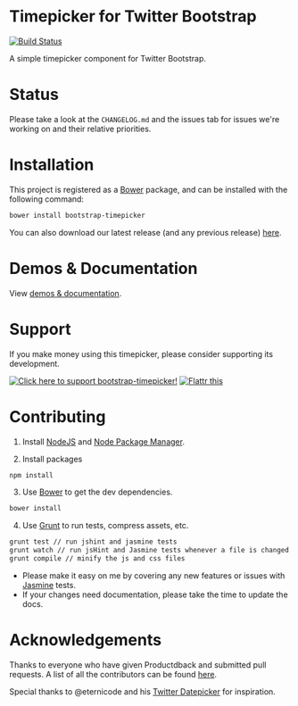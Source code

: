 Timepicker for Twitter Bootstrap
=======
[![Build Status](https://travis-ci.org/jdewit/bootstrap-timepicker.svg?branch=gh-pages)](https://travis-ci.org/jdewit/bootstrap-timepicker)

A simple timepicker component for Twitter Bootstrap.

Status
======
Please take a look at the `CHANGELOG.md` and the issues tab for issues we're
working on and their relative priorities.

Installation
============

This project is registered as a <a href="http://bower.io">Bower</a> package,
and can be installed with the following command:

```bash
bower install bootstrap-timepicker
```

You can also download our latest release (and any previous release) 
<a href="https://github.com/jdewit/bootstrap-timepicker/releases">here</a>.

Demos & Documentation
=====================

View <a href="http://jdewit.github.com/bootstrap-timepicker">demos & documentation</a>.

Support
=======

If you make money using this timepicker, please consider 
supporting its development.

<a href="http://www.pledgie.com/campaigns/19125"><img alt="Click here to support bootstrap-timepicker!" src="http://www.pledgie.com/campaigns/19125.png?skin_name=chrome" border="0" target="_blank"/></a> <a class="FlattrButton" style="display:none;" rev="flattr;button:compact;" href="http://jdewit.github.com/bootstrap-timepicker"></a> <noscript><a href="http://flattr.com/thing/1116513/Bootstrap-Timepicker" target="_blank"> <img src="http://api.flattr.com/button/flattr-badge-large.png" alt="Flattr this" title="Flattr this" border="0" /></a></noscript>

Contributing
============

1. Install <a href="www.nodejs.org">NodeJS</a> and <a href="www.npmjs.org">Node Package Manager</a>.

2. Install packages

```bash
npm install
```

3. Use <a href="https://github.com/twitter/bower">Bower</a> to get the dev dependencies.

```bash 
bower install
```

4. Use <a href="www.gruntjs.com">Grunt</a> to run tests, compress assets, etc. 

```bash 
grunt test // run jshint and jasmine tests
grunt watch // run jsHint and Jasmine tests whenever a file is changed
grunt compile // minify the js and css files
```

- Please make it easy on me by covering any new features or issues 
  with <a href="http://pivotal.github.com/jasmine">Jasmine</a> tests.
- If your changes need documentation, please take the time to update the docs.

Acknowledgements
================

Thanks to everyone who have given Productdback and submitted pull requests. A 
list of all the contributors can be found <a href="https://github.com/jdewit/bootstrap-timepicker/graphs/contributors">here</a>.

Special thanks to @eternicode and his <a href="https://github.com/eternicode/bootstrap-datepicker">Twitter Datepicker</a> for inspiration.
